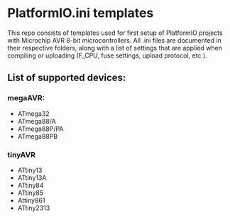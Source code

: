 # PlatformIO.ini templates
This repo consists of templates used for first setup of PlatformIO projects with Microchip AVR 8-bit microcontrollers.
All .ini files are documented in their respective folders, along with a list of settings that are applied when compiling or uploading (F_CPU, fuse settings, upload protocol, etc.).

## List of supported devices:
### megaAVR:
- ATmega32
- ATmega88/A
- ATmega88P/PA
- ATmega88PB

### tinyAVR
- ATtiny13
- ATtiny13A
- ATtiny84
- ATtiny85
- Attiny861
- ATtiny2313
